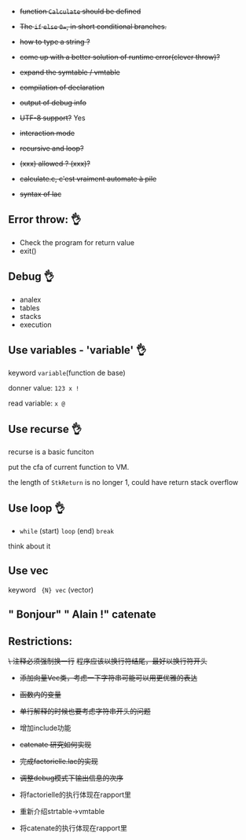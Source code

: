 - ~~function `Calculate` should be defined~~
- ~~The `if` `else` `0=`, in short conditional branches.~~
- ~~how to type a string ?~~
- ~~come up with a better solution of runtime error(clever throw)?~~
- ~~expand the symtable / vmtable~~
- ~~compilation of declaration~~
- ~~output of debug info~~
- ~~UTF-8 support?~~ Yes
- ~~interaction mode~~
- ~~recursive and loop?~~

- ~~(xxx)<number> allowed ? <number>(xxx)?~~
- ~~calculate.c, c'est vraiment automate à pile~~
- ~~syntax of lac~~


## Error throw: 👌
- Check the program for return value
- exit()

## Debug 👌
- analex
- tables
- stacks
- execution

## Use variables - 'variable' 👌
keyword `variable`(function de base)

donner value: `123 x !`

read variable: `x @`

## Use recurse 👌
recurse is a basic funciton 

put the cfa of current function to VM.

the length of `StkReturn` is no longer 1, could have return stack overflow

## Use loop 👌
- `while` (start) `loop` (end) `break`

think about it 

## Use vec
keyword ` {N} vec` (vector)

## " Bonjour" " Alain !" catenate


## Restrictions:

~~\ 注释必须强制换一行~~
~~程序应该以换行符结尾，最好以换行符开头~~

- ~~添加向量Vec类，考虑一下字符串可能可以用更优雅的表达~~
- ~~函数内的变量~~
- ~~单行解释的时候也要考虑字符串开头的问题~~
- 增加include功能
- ~~catenate 研究如何实现~~
- ~~完成factorielle.lac的实现~~

- ~~调整debug模式下输出信息的次序~~

- 将factorielle的执行体现在rapport里
- 重新介绍strtable->vmtable
- 将catenate的执行体现在rapport里
